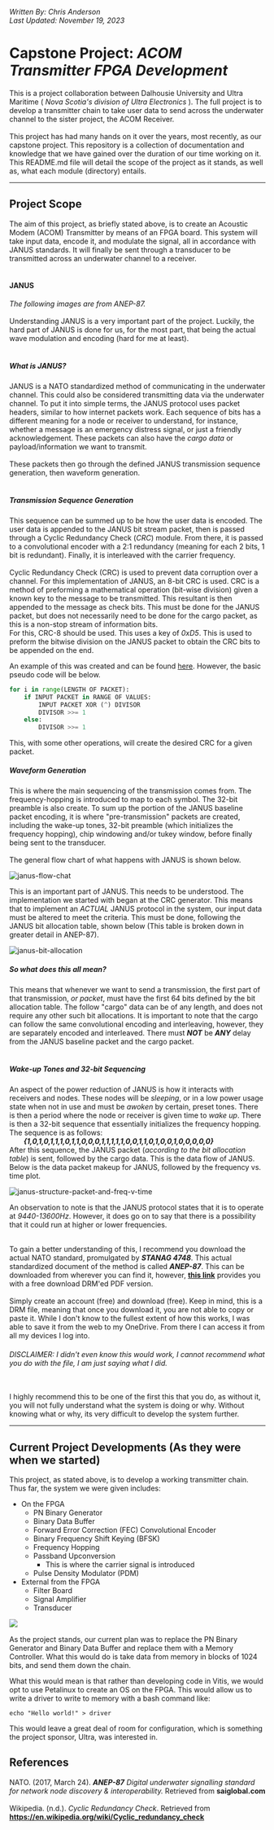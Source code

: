 *Written By: Chris Anderson*<br>
*Last Updated: November 19, 2023*

# Capstone Project: *ACOM Transmitter FPGA Development*
This is a project collaboration between Dalhousie University and Ultra Maritime ( *Nova Scotia's division of Ultra Electronics* ). The full project is to develop a transmitter chain to take user data to send across the underwater channel to the sister project, the ACOM Receiver. 
<br>
<br>
This project has had many hands on it over the years, most recently, as our capstone project. This repository is a collection of documentation and knowledge that we have gained over the duration of our time working on it. This README\.md file will detail the scope of the project as it stands, as well as, what each module (directory) entails. 
<br>

---

## Project Scope
The aim of this project, as briefly stated above, is to create an Acoustic Modem (ACOM) Transmitter by means of an FPGA board. This system will take input data, encode it, and modulate the signal, all in accordance with JANUS standards. It will finally be sent through a transducer to be transmitted across an underwater channel to a receiver.
<br>
<br>

#### JANUS
*The following images are from ANEP-87.*
<br>
<br>
Understanding JANUS is a very important part of the project. Luckily, the hard part of JANUS is done for us, for the most part, that being the actual wave modulation and encoding (hard for me at least). 
<br>
<br>

##### What is JANUS?
JANUS is a NATO standardized method of communicating in the underwater channel. This could also be considered transmitting data via the underwater channel. To put it into simple terms, the JANUS protocol uses packet headers, similar to how internet packets work. Each sequence of bits has a different meaning for a node or receiver to understand, for instance, whether a message is an emergency distress signal, or just a friendly acknowledgement. These packets can also have the *cargo data* or payload/information we want to transmit.
<br>
<br>
These packets then go through the defined JANUS transmission sequence generation, then waveform generation. 
<br>
<br>


##### Transmission Sequence Generation
This sequence can be summed up to be how the user data is encoded. The user data is appended to the JANUS bit stream packet, then is passed through a Cyclic Redundancy Check (*CRC*) module. From there, it is passed to a convolutional encoder with a 2:1 redundancy (meaning for each 2 bits, 1 bit is redundant). Finally, it is interleaved with the carrier frequency.
<br>
<br>
Cyclic Redundancy Check (CRC) is used to prevent data corruption over a channel. For this implementation of JANUS, an 8-bit CRC is used. CRC is a method of preforming a mathematical operation (bit-wise division) given a known key to the message to be transmitted. This resultant is then appended to the message as check bits. This must be done for the JANUS packet, but does not necessarily need to be done for the cargo packet, as this is a non-stop stream of information bits. 
<br>
For this, CRC-8 should be used. This uses a key of *0xD5*. This is used to preform the bitwise division on the JANUS packet to obtain the CRC bits to be appended on the end.
<br>

An example of this was created and can be found [here](./CRC_Example.py). However, the basic pseudo code will be below.
<br>
```python
for i in range(LENGTH OF PACKET):
    if INPUT PACKET in RANGE OF VALUES:
        INPUT PACKET XOR (^) DIVISOR
        DIVISOR >>= 1
    else:
        DIVISOR >>= 1
```
This, with some other operations, will create the desired CRC for a given packet.




##### Waveform Generation
This is where the main sequencing of the transmission comes from. The frequency-hopping is introduced to map to each symbol. The 32-bit preamble is also create. To sum up the portion of the JANUS baseline packet encoding, it is where "pre-transmission" packets are created, including the wake-up tones, 32-bit preamble (which initializes the frequency hopping), chip windowing and/or tukey window, before finally being sent to the transducer.
<br>
<br>
The general flow chart of what happens with JANUS is shown below.

![janus-flow-chat](./img/JANUS_Packet_Encoding.jpg)

This is an important part of JANUS. This needs to be understood. The implementation we started with began at the CRC generator. This means that to implement an *ACTUAL* JANUS protocol in the system, our input data must be altered to meet the criteria. This must be done, following the JANUS bit allocation table, shown below (This table is broken down in greater detail in ANEP-87).

![janus-bit-allocation](./img/JANUS_bit_allocation.jpg)

##### So what does this all mean? 
This means that whenever we want to send a transmission, the first part of that transmission, *or packet*, must have the first 64 bits defined by the bit allocation table. The follow "cargo" data can be of any length, and does not require any other such bit allocations. It is important to note that the cargo can follow the same convolutional encoding and interleaving, however, they are separately encoded and interleaved. There must ***NOT*** be ***ANY*** delay from the JANUS baseline packet and the cargo packet.
<br>
<br>

##### Wake-up Tones and 32-bit Sequencing
An aspect of the power reduction of JANUS is how it interacts with receivers and nodes. These nodes will be *sleeping*, or in a low power usage state when not in use and must be *awoken* by certain, preset tones. There is then a period where the node or receiver is given time to *wake up*. There is then a 32-bit sequence that essentially initializes the frequency hopping.
<br>
The sequence is as follows:
<br>
&emsp;&emsp;***{1,0,1,0,1,1,1,0,1,1,0,0,0,1,1,1,1,1,0,0,1,1,0,1,0,0,1,0,0,0,0,0}*** <br>
After this sequence, the JANUS packet (*according to the bit allocation table*) is sent, followed by the cargo data. This is the data flow of JANUS.  Below is the data packet makeup for JANUS, followed by the frequency vs. time plot.

![janus-structure-packet-and-freq-v-time](/img/JANUS_packet_and_time_freq_structure.jpg)

An observation to note is that the JANUS protocol states that it is to operate at *9440-13600Hz*. However, it does go on to say that there is a possibility that it could run at higher or lower frequencies.
<br>
<br>

To gain a better understanding of this, I recommend you download the actual NATO standard, promulgated by ***STANAG 4748***. This actual standardized document of the method is called ***ANEP-87***. This can be downloaded from wherever you can find it, however, **[this link](https://infostore.saiglobal.com/en-us/standards/anep-87-2017-737592_saig_nato_nato_1791960/)** provides you with a free download DRM'ed PDF version.
<br>
<br>
Simply create an account (free) and download (free). Keep in mind, this is a DRM file, meaning that once you download it, you are not able to copy or paste it. While I don't know to the fullest extent of how this works, I was able to save it from the web to my OneDrive. From there I can access it from all my devices I log into.
<br>

###### DISCLAIMER: I didn't even know this would work, I cannot recommend what you do with the file, I am just saying what I did.
<br>
I highly recommend this to be one of the first this that you do, as without it, you will not fully understand what the system is doing or why. Without knowing what or why, its very difficult to develop the system further.
<br>



---

## Current Project Developments (As they were when we started)
<p>
This project, as stated above, is to develop a working transmitter chain. Thus far, the system we were given includes: 
</p>

+ On the FPGA
    + PN Binary Generator
    + Binary Data Buffer
    + Forward Error Correction (FEC) Convolutional Encoder
    + Binary Frequency Shift Keying (BFSK)
    + Frequency Hopping
    + Passband Upconversion
        + This is where the carrier signal is introduced
    + Pulse Density Modulator (PDM)
+ External from the FPGA
    + Filter Board
    + Signal Amplifier
    + Transducer <br> 
<p>
<img align="left" src="./img/transmitter-chain.png">
&nbsp;
</p>
<p>
As the project stands, our current plan was to replace the PN Binary Generator and Binary Data Buffer and replace them with a Memory Controller. What this would do is take data from memory in blocks of 1024 bits, and send them down the chain. 
</p>
<p>
What this would mean is that rather than developing code in Vitis, we would opt to use Petalinux to create an OS on the FPGA. This would allow us to write a driver to write to memory with a bash command like: <br> 
</p>

```echo "Hello world!" > driver``` <br>

<p>
This would leave a great deal of room for configuration, which is something the project sponsor, Ultra, was interested in.
</p>



## References
NATO. (2017, March 24). ***ANEP-87*** *Digital underwater signalling standard for network node discovery & interoperability.* Retrieved from **saiglobal.com**
<br>
<br>
Wikipedia. (n.d.). *Cyclic Redundancy Check*. Retrieved from **https://en.wikipedia.org/wiki/Cyclic_redundancy_check**